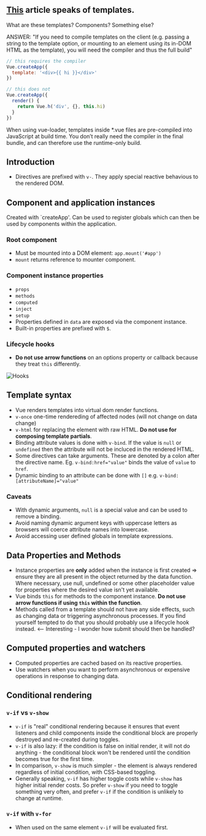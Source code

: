 ## [This](https://v3.vuejs.org/guide/installation.html#from-cdn-or-without-a-bundler) article speaks of **templates**.

What are these templates? Components? Something else?

ANSWER:
"If you need to compile templates on the client (e.g. passing a string to the template option, or mounting to an element using its in-DOM HTML as the template), you will need the compiler and thus the full build"

```javascript
// this requires the compiler
Vue.createApp({
  template: '<div>{{ hi }}</div>'
})

// this does not
Vue.createApp({
  render() {
    return Vue.h('div', {}, this.hi)
  }
})
```

When using vue-loader, templates inside *.vue files are pre-compiled into JavaScript at build time. You don’t really need the compiler in the final bundle, and can therefore use the runtime-only build.

## Introduction

- Directives are prefixed with `v-`. They apply special reactive behavious to the rendered DOM.

## Component and application instances

Created with `createApp'. Can be used to register globals which can then be used by components within the application.

### Root component

- Must be mounted into a DOM element: `app.mount('#app')`
- `mount` returns reference to mounter component.

### Component instance properties

- `props`
- `methods`
- `computed`
- `inject`
- `setup`
- Properties defined in `data` are exposed via the component instance.
- Built-in properties are prefixed with `$`.

### Lifecycle hooks

- **Do not use arrow functions** on an options property or callback because they treat `this` differently.

![Hooks](https://v3.vuejs.org/images/lifecycle.svg)

## Template syntax

- Vue renders templates into virtual dom render functions.
- `v-once` one-time rendereding of affected nodes (will not change on data change)
- `v-html` for replacing the element with raw HTML. **Do not use for composing template partials**.
- Binding attribute values is done with `v-bind`. If the value is `null` or `undefined` then the attribute will not be
incluced in the rendered HTML.
- Some directives can take arguments. These are denoted by a colon after the directive name. Eg. `v-bind:href="value"` binds
the value of `value` to `href`.
- Dynamic binding to an attribute can be done with `[]` e.g. `v-bind:[attributeName]="value"`

### Caveats

- With dynamic arguments, `null` is a special value and can be used to remove a binding.
- Avoid naming dynamic argument keys with uppercase letters as browsers will coerce attribute names into lowercase.
- Avoid accessing user defined globals in template expressions.

## Data Properties and Methods

- Instance properties are **only** added when the instance is first created => ensure they are all present in the object returned by the data function. Where necessary, use null, undefined or some other placeholder value for properties where the desired value isn't yet available.
- Vue binds `this` for methods to the component instance. **Do not use arrow functions if using `this` within the function**.
- Methods called from a template should not have any side effects, such as changing data or triggering asynchronous processes. If you find yourself tempted to do that you should probably use a lifecycle hook instead. <-- Interesting - I wonder how submit should then be handled?

## Computed properties and watchers

- Computed properties are cached based on its reactive properties.
- Use watchers when you want to perform asynchronous or expensive operations in response to changing data.

## Conditional rendering

### `v-if` vs `v-show`

- `v-if` is "real" conditional rendering because it ensures that event listeners and child components inside the conditional block are properly destroyed and re-created during toggles.
- `v-if` is also lazy: if the condition is false on initial render, it will not do anything - the conditional block won't be rendered until the condition becomes true for the first time.
- In comparison, `v-show` is much simpler - the element is always rendered regardless of initial condition, with CSS-based toggling.
- Generally speaking, `v-if` has higher toggle costs while `v-show` has higher initial render costs. So prefer `v-show` if you need to toggle something very often, and prefer `v-if` if the condition is unlikely to change at runtime.

###  `v-if` with `v-for`

- When used on the same element `v-if` will be evaluated first.

